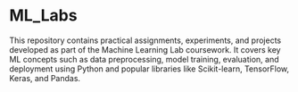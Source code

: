 # ML_Labs
This repository contains practical assignments, experiments, and projects developed as part of the Machine Learning Lab coursework. It covers key ML concepts such as data preprocessing, model training, evaluation, and deployment using Python and popular libraries like Scikit-learn, TensorFlow, Keras, and Pandas.
